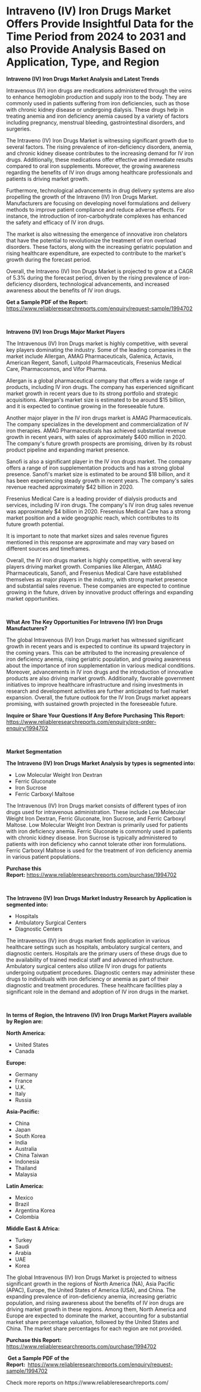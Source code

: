 <p><h1>Intraveno (IV) Iron Drugs Market Offers Provide Insightful Data for the Time Period from 2024 to 2031 and also Provide Analysis Based on Application, Type, and Region</h1></p><p><strong>Intraveno (IV) Iron Drugs Market Analysis and Latest Trends</strong></p>
<p><p>Intravenous (IV) iron drugs are medications administered through the veins to enhance hemoglobin production and supply iron to the body. They are commonly used in patients suffering from iron deficiencies, such as those with chronic kidney disease or undergoing dialysis. These drugs help in treating anemia and iron deficiency anemia caused by a variety of factors including pregnancy, menstrual bleeding, gastrointestinal disorders, and surgeries.</p><p>The Intraveno (IV) Iron Drugs Market is witnessing significant growth due to several factors. The rising prevalence of iron-deficiency disorders, anemia, and chronic kidney disease contributes to the increasing demand for IV iron drugs. Additionally, these medications offer effective and immediate results compared to oral iron supplements. Moreover, the growing awareness regarding the benefits of IV iron drugs among healthcare professionals and patients is driving market growth.</p><p>Furthermore, technological advancements in drug delivery systems are also propelling the growth of the Intraveno (IV) Iron Drugs Market. Manufacturers are focusing on developing novel formulations and delivery methods to improve patient compliance and reduce adverse effects. For instance, the introduction of iron-carbohydrate complexes has enhanced the safety and efficacy of IV iron drugs.</p><p>The market is also witnessing the emergence of innovative iron chelators that have the potential to revolutionize the treatment of iron overload disorders. These factors, along with the increasing geriatric population and rising healthcare expenditure, are expected to contribute to the market's growth during the forecast period.</p><p>Overall, the Intraveno (IV) Iron Drugs Market is projected to grow at a CAGR of 5.3% during the forecast period, driven by the rising prevalence of iron-deficiency disorders, technological advancements, and increased awareness about the benefits of IV iron drugs.</p></p>
<p><strong>Get a Sample PDF of the Report:&nbsp;</strong> <a href="https://www.reliableresearchreports.com/enquiry/request-sample/1994702">https://www.reliableresearchreports.com/enquiry/request-sample/1994702</a></p>
<p>&nbsp;</p>
<p><strong>Intraveno (IV) Iron Drugs Major Market Players</strong></p>
<p><p>The Intravenous (IV) Iron Drugs market is highly competitive, with several key players dominating the industry. Some of the leading companies in the market include Allergan, AMAG Pharmaceuticals, Galenica, Actavis, American Regent, Sanofi, Luitpold Pharmaceuticals, Fresenius Medical Care, Pharmacosmos, and Vifor Pharma.</p><p>Allergan is a global pharmaceutical company that offers a wide range of products, including IV iron drugs. The company has experienced significant market growth in recent years due to its strong portfolio and strategic acquisitions. Allergan's market size is estimated to be around $15 billion, and it is expected to continue growing in the foreseeable future.</p><p>Another major player in the IV iron drugs market is AMAG Pharmaceuticals. The company specializes in the development and commercialization of IV iron therapies. AMAG Pharmaceuticals has achieved substantial revenue growth in recent years, with sales of approximately $400 million in 2020. The company's future growth prospects are promising, driven by its robust product pipeline and expanding market presence.</p><p>Sanofi is also a significant player in the IV iron drugs market. The company offers a range of iron supplementation products and has a strong global presence. Sanofi's market size is estimated to be around $18 billion, and it has been experiencing steady growth in recent years. The company's sales revenue reached approximately $42 billion in 2020.</p><p>Fresenius Medical Care is a leading provider of dialysis products and services, including IV iron drugs. The company's IV iron drug sales revenue was approximately $4 billion in 2020. Fresenius Medical Care has a strong market position and a wide geographic reach, which contributes to its future growth potential.</p><p>It is important to note that market sizes and sales revenue figures mentioned in this response are approximate and may vary based on different sources and timeframes.</p><p>Overall, the IV iron drugs market is highly competitive, with several key players driving market growth. Companies like Allergan, AMAG Pharmaceuticals, Sanofi, and Fresenius Medical Care have established themselves as major players in the industry, with strong market presence and substantial sales revenue. These companies are expected to continue growing in the future, driven by innovative product offerings and expanding market opportunities.</p></p>
<p>&nbsp;</p>
<p><strong>What Are The Key Opportunities For Intraveno (IV) Iron Drugs Manufacturers?</strong></p>
<p><p>The global Intravenous (IV) Iron Drugs market has witnessed significant growth in recent years and is expected to continue its upward trajectory in the coming years. This can be attributed to the increasing prevalence of iron deficiency anemia, rising geriatric population, and growing awareness about the importance of iron supplementation in various medical conditions. Moreover, advancements in IV iron drugs and the introduction of innovative products are also driving market growth. Additionally, favorable government initiatives to improve healthcare infrastructure and rising investments in research and development activities are further anticipated to fuel market expansion. Overall, the future outlook for the IV Iron Drugs market appears promising, with sustained growth projected in the foreseeable future.</p></p>
<p><strong>Inquire or Share Your Questions If Any Before Purchasing This Report:</strong> <a href="https://www.reliableresearchreports.com/enquiry/pre-order-enquiry/1994702">https://www.reliableresearchreports.com/enquiry/pre-order-enquiry/1994702</a></p>
<p>&nbsp;</p>
<p><strong>Market Segmentation</strong></p>
<p><strong>The Intraveno (IV) Iron Drugs Market Analysis by types is segmented into:</strong></p>
<p><ul><li>Low Molecular Weight Iron Dextran</li><li>Ferric Gluconate</li><li>Iron Sucrose</li><li>Ferric Carboxyl Maltose</li></ul></p>
<p><p>The Intravenous (IV) Iron Drugs market consists of different types of iron drugs used for intravenous administration. These include Low Molecular Weight Iron Dextran, Ferric Gluconate, Iron Sucrose, and Ferric Carboxyl Maltose. Low Molecular Weight Iron Dextran is primarily used for patients with iron deficiency anemia. Ferric Gluconate is commonly used in patients with chronic kidney disease. Iron Sucrose is typically administered to patients with iron deficiency who cannot tolerate other iron formulations. Ferric Carboxyl Maltose is used for the treatment of iron deficiency anemia in various patient populations.</p></p>
<p><strong>Purchase this Report:&nbsp;</strong><a href="https://www.reliableresearchreports.com/purchase/1994702">https://www.reliableresearchreports.com/purchase/1994702</a></p>
<p>&nbsp;</p>
<p><strong>The Intraveno (IV) Iron Drugs Market Industry Research by Application is segmented into:</strong></p>
<p><ul><li>Hospitals</li><li>Ambulatory Surgical Centers</li><li>Diagnostic Centers</li></ul></p>
<p><p>The intravenous (IV) iron drugs market finds application in various healthcare settings such as hospitals, ambulatory surgical centers, and diagnostic centers. Hospitals are the primary users of these drugs due to the availability of trained medical staff and advanced infrastructure. Ambulatory surgical centers also utilize IV iron drugs for patients undergoing outpatient procedures. Diagnostic centers may administer these drugs to individuals with iron deficiency or anemia as part of their diagnostic and treatment procedures. These healthcare facilities play a significant role in the demand and adoption of IV iron drugs in the market.</p></p>
<p>&nbsp;</p>
<p><strong>In terms of Region, the Intraveno (IV) Iron Drugs Market Players available by Region are:</strong></p>
<p>
    <p> <strong> North America: </strong>
        <ul>
            <li>United States</li>
            <li>Canada</li>
        </ul>
        </p> 
    <p> <strong> Europe: </strong>
        <ul>
            <li>Germany</li>
            <li>France</li>
            <li>U.K.</li>
            <li>Italy</li>
            <li>Russia</li>
        </ul>
        </p> 
    <p> <strong> Asia-Pacific: </strong>
        <ul>
            <li>China</li>
            <li>Japan</li>
            <li>South Korea</li>
            <li>India</li>
            <li>Australia</li>
            <li>China Taiwan</li>
            <li>Indonesia</li>
            <li>Thailand</li>
            <li>Malaysia</li>
        </ul>
        </p> 
    <p> <strong> Latin America: </strong>
        <ul>
            <li>Mexico</li>
            <li>Brazil</li>
            <li>Argentina Korea</li>
            <li>Colombia</li>
        </ul>
        </p> 
    <p> <strong> Middle East & Africa: </strong>
        <ul>
            <li>Turkey</li>
            <li>Saudi</li>
            <li>Arabia</li>
            <li>UAE</li>
            <li>Korea</li>
        </ul>
    </p>
    </p>
<p><p>The global Intravenous (IV) Iron Drugs Market is projected to witness significant growth in the regions of North America (NA), Asia Pacific (APAC), Europe, the United States of America (USA), and China. The expanding prevalence of iron-deficiency anemia, increasing geriatric population, and rising awareness about the benefits of IV iron drugs are driving market growth in these regions. Among them, North America and Europe are expected to dominate the market, accounting for a substantial market share percentage valuation, followed by the United States and China. The market share percentages for each region are not provided.</p></p>
<p><strong>Purchase this Report: </strong><a href="https://www.reliableresearchreports.com/purchase/1994702">https://www.reliableresearchreports.com/purchase/1994702</a></p>
<p>&nbsp;<strong>Get a Sample PDF of the Report:&nbsp;&nbsp;</strong><a href="https://www.reliableresearchreports.com/enquiry/request-sample/1994702">https://www.reliableresearchreports.com/enquiry/request-sample/1994702</a></p>
<p><strong></strong></p>
<p>Check more reports on https://www.reliableresearchreports.com/</p>